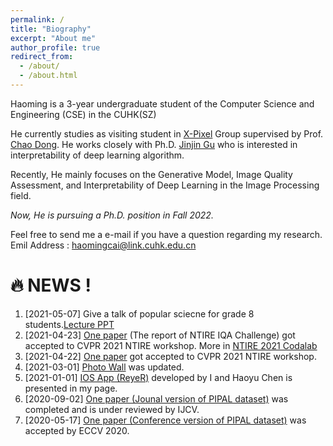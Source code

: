 ```yaml
---
permalink: /
title: "Biography"
excerpt: "About me"
author_profile: true
redirect_from: 
  - /about/
  - /about.html
---
```


Haoming is a 3-year undergraduate student of the Computer Science and Engineering (CSE) in the CUHK(SZ)

He currently studies as visiting student in [X-Pixel](https://xpixel.group/people.html) Group supervised by Prof. [Chao Dong](https://scholar.google.com/citations?hl=zh-CN&user=OSDCB0UAAAAJ). He works closely with Ph.D. [Jinjin Gu](https://scholar.google.com/citations?user=uMQ-G-QAAAAJ&hl=eng) who is interested in interpretability of deep learning algorithm.

Recently, He mainly focuses on the Generative Model, Image Quality Assessment, and Interpretability of Deep Learning in the Image Processing field.

*Now, He is pursuing a Ph.D. position in Fall 2022.*

Feel free to send me a e-mail if you have a question regarding my research.
Emil Address : haomingcai@link.cuhk.edu.cn

🔥  NEWS !
======
1. [2021-05-07] Give a talk of popular sciecne for grade 8 students.[Lecture PPT](https://www.haomingcai.com//files/PopularScience.pptx)
1. [2021-04-23] [One paper](https://arxiv.org/abs/2105.03072) (The report of NTIRE IQA Challenge) got accepted to CVPR 2021 NTIRE workshop. More in [NTIRE 2021 Codalab](https://data.vision.ee.ethz.ch/cvl/ntire21/)
1. [2021-04-22] [One paper](https://arxiv.org/abs/2105.03085) got accepted to CVPR 2021 NTIRE workshop.
1. [2021-03-01] [Photo Wall](https://haomingcai.github.io/habits/) was updated.
1. [2021-01-01] [IOS App (ReyeR)](https://haomingcai.github.io/reyer/) developed by I and Haoyu Chen is presented in my page.
1. [2020-09-02] [One paper (Jounal version of PIPAL dataset)](https://arxiv.org/abs/2011.15002) was completed and is under reviewed by IJCV.
1. [2020-05-17] [One paper (Conference version of PIPAL dataset)](https://link.springer.com/chapter/10.1007/978-3-030-58621-8_37) was accepted by ECCV 2020.
